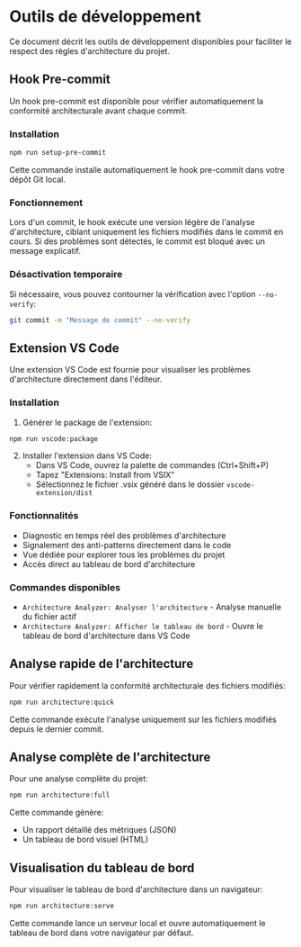 
# Outils de développement

Ce document décrit les outils de développement disponibles pour faciliter le respect des règles d'architecture du projet.

## Hook Pre-commit

Un hook pre-commit est disponible pour vérifier automatiquement la conformité architecturale avant chaque commit.

### Installation

```bash
npm run setup-pre-commit
```

Cette commande installe automatiquement le hook pre-commit dans votre dépôt Git local.

### Fonctionnement

Lors d'un commit, le hook exécute une version légère de l'analyse d'architecture, ciblant uniquement les fichiers modifiés dans le commit en cours. Si des problèmes sont détectés, le commit est bloqué avec un message explicatif.

### Désactivation temporaire

Si nécessaire, vous pouvez contourner la vérification avec l'option `--no-verify`:

```bash
git commit -m "Message de commit" --no-verify
```

## Extension VS Code

Une extension VS Code est fournie pour visualiser les problèmes d'architecture directement dans l'éditeur.

### Installation

1. Générer le package de l'extension:
```bash
npm run vscode:package
```

2. Installer l'extension dans VS Code:
   - Dans VS Code, ouvrez la palette de commandes (Ctrl+Shift+P)
   - Tapez "Extensions: Install from VSIX"
   - Sélectionnez le fichier .vsix généré dans le dossier `vscode-extension/dist`

### Fonctionnalités

- Diagnostic en temps réel des problèmes d'architecture
- Signalement des anti-patterns directement dans le code
- Vue dédiée pour explorer tous les problèmes du projet
- Accès direct au tableau de bord d'architecture

### Commandes disponibles

- `Architecture Analyzer: Analyser l'architecture` - Analyse manuelle du fichier actif
- `Architecture Analyzer: Afficher le tableau de bord` - Ouvre le tableau de bord d'architecture dans VS Code

## Analyse rapide de l'architecture

Pour vérifier rapidement la conformité architecturale des fichiers modifiés:

```bash
npm run architecture:quick
```

Cette commande exécute l'analyse uniquement sur les fichiers modifiés depuis le dernier commit.

## Analyse complète de l'architecture

Pour une analyse complète du projet:

```bash
npm run architecture:full
```

Cette commande génère:
- Un rapport détaillé des métriques (JSON)
- Un tableau de bord visuel (HTML)

## Visualisation du tableau de bord

Pour visualiser le tableau de bord d'architecture dans un navigateur:

```bash
npm run architecture:serve
```

Cette commande lance un serveur local et ouvre automatiquement le tableau de bord dans votre navigateur par défaut.
